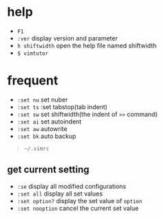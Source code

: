 # help
- `F1`
- `:ver` display version and parameter
- `h shiftwidth` open the help file named shiftwidth
- `$ vimtutor`

# frequent
- `:set nu` set nuber
- `:set ts` :set tabstop(tab indent)
- `:set sw` set shiftwidth(the indent of `>>` command)
- `:set ai` set autoindent
- `:set aw` autowrite
- `:set bk` auto backup
> `~/.vimrc`

## get current setting
- `:se` display all modified configurations
- `:set all` display all set values
- `:set option?` display the set value of `option`
- `:set nooption` cancel the current set value
